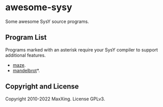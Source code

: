 # awesome-sysy

Some awesome SysY source programs.

## Program List

Programs marked with an asterisk require your SysY compiler to support additional features.

* [maze](maze).
* [mandelbrot](mandelbrot)*.

## Copyright and License

Copyright 2010-2022 MaxXing. License GPLv3.
